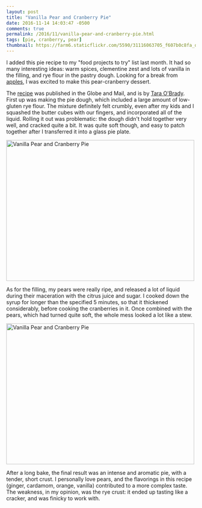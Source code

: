 ```yaml
---
layout: post
title: "Vanilla Pear and Cranberry Pie"
date: 2016-11-14 14:03:47 -0500
comments: true
permalink: /2016/11/vanilla-pear-and-cranberry-pie.html
tags: [pie, cranberry, pear]
thumbnail: https://farm6.staticflickr.com/5590/31116063705_f607b0c8fa_q.jpg
---
```


I added this pie recipe to my "food projects to try" list last month. It had
so many interesting ideas: warm spices, clementine zest and lots of vanilla
in the filling, and rye flour in the pastry dough. Looking for a break from
[apples](/tag/apple/), I was excited to make this pear-cranberry dessert.

The [recipe](http://www.theglobeandmail.com/life/food-and-wine/recipes/vanilla-pearand-cranberry-pie/article32240256/)
was published in the Globe and Mail, and is by [Tara O'Brady](https://www.taraobrady.com/). First
up was making the pie dough, which included a large amount of low-gluten rye flour. The mixture definitely
felt crumbly, even after my kids and I squashed the butter cubes with our fingers, and incorporated all
of the liquid. Rolling it out was problematic: the dough didn't hold together very well, and cracked quite a 
bit. It was quite soft though, and easy to patch together after I transferred it into a glass pie plate.

<a data-flickr-embed="true"  href="https://www.flickr.com/photos/gnuf/31116063705/in/dateposted/" title="Vanilla Pear and Cranberry Pie"><img src="https://c2.staticflickr.com/6/5590/31116063705_f607b0c8fa.jpg" width="500" height="375" alt="Vanilla Pear and Cranberry Pie"></a><script async src="//embedr.flickr.com/assets/client-code.js" charset="utf-8"></script>

As for the filling, my pears were really ripe, and released a lot of liquid during their maceration with the
citrus juice and sugar. I cooked down the syrup for longer than the specified 5 minutes, so that it thickened
considerably, before cooking the cranberries in it. Once combined with the pears, which had turned quite soft,
the whole mess looked a lot like a stew.

<a data-flickr-embed="true"  href="https://www.flickr.com/photos/gnuf/31002300071/" title="Vanilla Pear and Cranberry Pie"><img src="https://c8.staticflickr.com/6/5518/31002300071_b3652a8e00.jpg" width="500" height="375" alt="Vanilla Pear and Cranberry Pie"></a><script async src="//embedr.flickr.com/assets/client-code.js" charset="utf-8"></script>

After a long bake, the final result was an intense and aromatic
pie, with a tender, short crust. I personally love pears, and the
flavorings in this recipe (ginger, cardamom, orange, vanilla)
contributed to a more complex taste. The weakness, in my opinion,
was the rye crust: it ended up tasting like a cracker, and was
finicky to work with.
